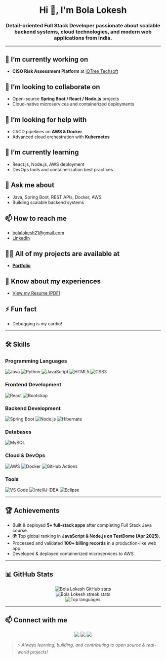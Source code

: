 <h1 align="center">Hi 👋, I'm Bola Lokesh</h1>
<h3 align="center">Detail-oriented Full Stack Developer passionate about scalable backend systems, cloud technologies, and modern web applications from India.</h3>

---

## 🔭 I’m currently working on
- **CISO Risk Assessment Platform** at [IQTree Techsoft](https://iqtreetechsoft.com)

## 👯 I’m looking to collaborate on
- Open-source **Spring Boot / React / Node.js** projects
- Cloud-native microservices and containerized deployments

## 🤝 I’m looking for help with
- CI/CD pipelines on **AWS & Docker**
- Advanced cloud orchestration with **Kubernetes**

## 🌱 I’m currently learning
- React.js, Node.js, AWS deployment
- DevOps tools and containerization best practices

## 💬 Ask me about
- Java, Spring Boot, REST APIs, Docker, AWS
- Building scalable backend systems

## 📫 How to reach me
- bolalokesh21@gmail.com
- [LinkedIn](https://linkedin.com/in/bolalokesh)

## 👨‍💻 All of my projects are available at
- [**Portfolio**](https://bolalokesh.github.io/bolalokesh-portfolio/)

## 📄 Know about my experiences
- [View my Resume (PDF)](https://drive.google.com/file/d/your-resume-link)

## ⚡ Fun fact
- Debugging is my cardio!

---

## 🛠️ Skills

### Programming Languages
![Java](https://img.shields.io/badge/-Java-007396?style=flat-square&logo=java)
![Python](https://img.shields.io/badge/-Python-3776AB?style=flat-square&logo=python)
![JavaScript](https://img.shields.io/badge/-JavaScript-F7DF1E?style=flat-square&logo=javascript)
![HTML5](https://img.shields.io/badge/-HTML5-E34F26?style=flat-square&logo=html5)
![CSS3](https://img.shields.io/badge/-CSS3-1572B6?style=flat-square&logo=css3)

### Frontend Development
![React](https://img.shields.io/badge/-React-61DAFB?style=flat-square&logo=react)
![Bootstrap](https://img.shields.io/badge/-Bootstrap-563D7C?style=flat-square&logo=bootstrap)

### Backend Development
![Spring Boot](https://img.shields.io/badge/-Spring%20Boot-6DB33F?style=flat-square&logo=springboot)
![Node.js](https://img.shields.io/badge/-Node.js-339933?style=flat-square&logo=nodedotjs)
![Hibernate](https://img.shields.io/badge/-Hibernate-59666C?style=flat-square&logo=hibernate)

### Databases
![MySQL](https://img.shields.io/badge/-MySQL-4479A1?style=flat-square&logo=mysql)

### Cloud & DevOps
![AWS](https://img.shields.io/badge/-AWS-232F3E?style=flat-square&logo=amazonaws)
![Docker](https://img.shields.io/badge/-Docker-2496ED?style=flat-square&logo=docker)
![GitHub Actions](https://img.shields.io/badge/-CI/CD-2088FF?style=flat-square&logo=githubactions)

### Tools
![VS Code](https://img.shields.io/badge/-VS%20Code-007ACC?style=flat-square&logo=visualstudiocode)
![IntelliJ IDEA](https://img.shields.io/badge/-IntelliJ-000000?style=flat-square&logo=intellijidea)
![Eclipse](https://img.shields.io/badge/-Eclipse-2C2255?style=flat-square&logo=eclipse)

---

## 🏆 Achievements
- Built & deployed **5+ full-stack apps** after completing Full Stack Java course.
- 🌍 Top global ranking in **JavaScript & Node.js on TestDome (Apr 2025)**.
- Processed and validated **100+ billing records** in a production-like web app.
- Developed & deployed containerized microservices to AWS.

---

## 📊 GitHub Stats

<p align="center">
  <img src="https://github-readme-stats.vercel.app/api?username=BolaLokesh&show_icons=true&theme=tokyonight" alt="Bola Lokesh GitHub stats"/>
  <br>
  <img src="https://github-readme-streak-stats.herokuapp.com?user=BolaLokesh&theme=tokyonight" alt="Bola Lokesh streak stats"/>
  <br>
  <img src="https://github-readme-stats.vercel.app/api/top-langs/?username=BolaLokesh&layout=compact&theme=tokyonight" alt="Top languages"/>
</p>

---

## 📫 Connect with me
<p align="center">
  <a href="https://linkedin.com/in/bolalokesh"><img src="https://img.shields.io/badge/-LinkedIn-0A66C2?style=flat-square&logo=linkedin"/></a>
  <a href="mailto:bolalokesh21@gmail.com"><img src="https://img.shields.io/badge/-Gmail-D14836?style=flat-square&logo=gmail"/></a>
  <a href="https://github.com/BolaLokesh"><img src="https://img.shields.io/badge/-GitHub-181717?style=flat-square&logo=github"/></a>
</p>

> ⚡ *Always learning, building, and contributing to open source & real-world projects!*
